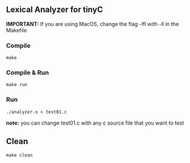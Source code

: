 ## Lexical Analyzer for tinyC

**IMPORTANT:** If you are using MacOS, change the flag -lfl with -ll in the Makefile

### Compile

```
make
```

### Compile & Run

```
make run
```

### Run

```
./analyzer.o < test01.c
```
**note:** you can change test01.c with any c source file that you want to test

## Clean

```
make clean
```